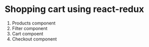 # Shopping cart using react-redux

1. Products component
2. Filter component
3. Cart compoent
4. Checkout component
